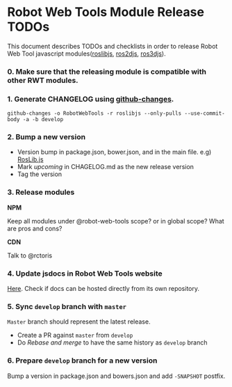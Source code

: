 Robot Web Tools Module Release TODOs
====================================

This document describes TODOs and checklists in order to release
Robot Web Tool javascript modules([roslibjs](https://github.com/RobotWebTools/roslibjs), [ros2djs](https://github.com/RobotWebTools/ros2djs), [ros3djs](https://github.com/RobotWebTools/ros3djs)).

### 0. Make sure that the releasing module is compatible with other RWT modules.

### 1. Generate CHANGELOG using [github-changes](https://github.com/lalitkapoor/github-changes). 

```
github-changes -o RobotWebTools -r roslibjs --only-pulls --use-commit-body -a -b develop
```

### 2. Bump a new version

* Version bump in package.json, bower.json, and in the main file. e.g) [RosLib.js](src/RosLib.js)
* Mark *upcoming* in CHAGELOG.md as the new release version
* Tag the version

### 3. Release modules

**NPM**

Keep all modules under @robot-web-tools scope? or in global scope? What are pros and cons?

**CDN**

Talk to @rctoris

### 4. Update jsdocs in Robot Web Tools website

[Here](https://github.com/RobotWebTools/robotwebtools.github.io/tree/master/jsdoc).
Check if docs can be hosted directly from its own repository.

### 5. Sync `develop` branch with `master`

`Master` branch should represent the latest release. 
* Create a PR against `master` from `develop`
* Do *Rebase and merge* to have the same history as `develop` branch

### 6. Prepare `develop` branch for a new version

Bump a version in package.json and bowers.json and add `-SNAPSHOT` postfix.

